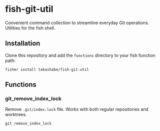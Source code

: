 # fish-git-util
Convenient command collection to streamline everyday Git operations. Utilities for the fish shell.

## Installation

Clone this repository and add the `functions` directory to your fish function path:

```fish
fisher install takashabe/fish-git-util
```


## Functions

### git_remove_index_lock

Remove `.git/index.lock` file. Works with both regular repositories and worktrees.

```fish
git_remove_index_lock
```
